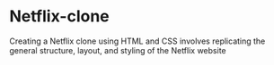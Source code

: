 # Netflix-clone
 Creating a Netflix clone using HTML and CSS involves replicating the general structure, layout, and styling of the Netflix website
